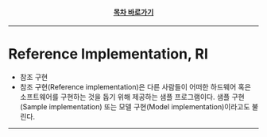 <div align="center">

#### [목차 바로가기](https://github.com/dhslrl321/cqrs-journey-guide-korean/blob/master/Table%20of%20Contents.md)

</div>

---

# Reference Implementation, RI

- 참조 구현
- 참조 구현(Reference implementation)은 다른 사람들이 어떠한 하드웨어 혹은 소프트웨어를 구현하는 것을 돕기 위해 제공하는 샘플 프로그램이다. 샘플 구현(Sample implementation) 또는 모델 구현(Model implementation)이라고도 불린다.

---
